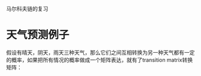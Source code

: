 马尔科夫链的复习

#  天气预测例子

假设有晴天，阴天，雨天三种天气，那么它们之间互相转换为另一种天气都有一定的概率，如果把所有情况的概率做成一个矩阵表达，就有了transition matrix转换矩阵：

